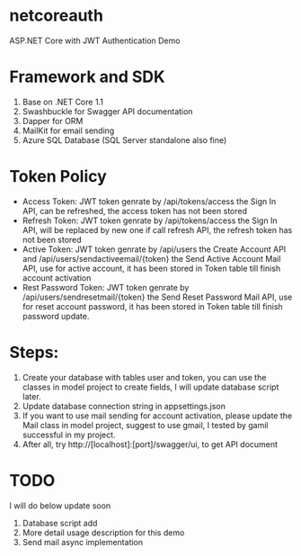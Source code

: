 # netcoreauth
ASP.NET Core with JWT Authentication Demo

# Framework and SDK
1. Base on .NET Core 1.1
2. Swashbuckle for Swagger API documentation
3. Dapper for ORM
4. MailKit for email sending
5. Azure SQL Database (SQL Server standalone also fine)

# Token Policy
- Access Token: JWT token genrate by /api/tokens/access the Sign In API, can be refreshed, the access token has not been stored
- Refresh Token: JWT token genrate by /api/tokens/access the Sign In API, will be replaced by new one if call refresh API, the refresh token has not been stored
- Active Token: JWT token genrate by /api/users the Create Account API and /api/users/sendactiveemail/{token} the Send Active Account Mail API, use for active account, it has been stored in Token table till finish account activation 
- Rest Password Token: JWT token genrate by /api/users/sendresetmail/{token} the Send Reset Password Mail API, use for reset account password, it has been stored in Token table till finish password update. 

# Steps:
1. Create your database with tables user and token, you can use the classes in model project to create fields, I will update database script later.
2. Update database connection string in appsettings.json
3. If you want to use mail sending for account activation, please update the Mail class in model project, suggest to use gmail, I tested by gamil successful in my project. 
4. After all, try http://[localhost]:[port]/swagger/ui, to get API document

# TODO
I will do below update soon
1. Database script add
2. More detail usage description for this demo
3. Send mail async implementation
